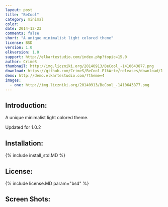 ```yaml
---
layout: post
title: "BeCool"
category: minimal
color:
date: 2014-12-23
comments: false
short: "A unique minimalist light colored theme"
license: BSD
version: 1.0
elkversion: 1.0
support: http://elkartestudio.com/index.php?topic=15.0
author: CrimeS
thumbnail: http://img.liczniki.org/20140913/BeCool_-1410643877.png
download: https://github.com/CrimeS/BeCool-ElkArte/releases/download/1.0/BeCool_1.0.zip
demo: http://demo.elkartestudio.com/?theme=4
images:
  - one: http://img.liczniki.org/20140913/BeCool_-1410643877.png
---
```


## Introduction:
A unique minimalist light colored theme.

Updated for 1.0.2

## Installation:
{% include install_std.MD %}

## License:
{% include license.MD param="bsd" %}

## Screen Shots: